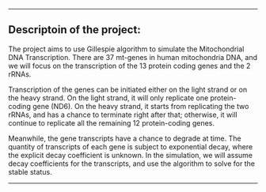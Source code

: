 -------------------------------

Descriptoin of the project: 
--

The project aims to use Gillespie algorithm to simulate the Mitochondrial DNA Transcription. There are 37 mt-genes in human mitochondria DNA, and we will focus on the transcription of the 13 protein coding genes and the 2 rRNAs. 

Transcription of the genes can be initiated either on the light strand or on the heavy strand. On the light strand, it will only replicate one protein-coding gene (ND6). On the heavy strand, it starts from replicating the two rRNAs, and has a chance to terminate right after that; otherwise, it will continue to replicate all the remaining 12 protein-coding genes. 

Meanwhile, the gene transcripts have a chance to degrade at time. The quantity of transcripts of each gene is subject to exponential decay, where the explicit decay coefficient is unknown. In the simulation, we will assume decay coefficients for the transcripts, and use the algorithm to solve for the stable status. 

--------------------------------
